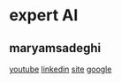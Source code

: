 # expert AI

## maryamsadeghi
[youtube](https://www.youtube.com/@maryamsadeghi-ai/community)
[linkedin](linkedin.com/in/maryam-sadeghi88)
[site](codingforai.ir)
[google](sites.google.com/view/maryamsadeghi)
